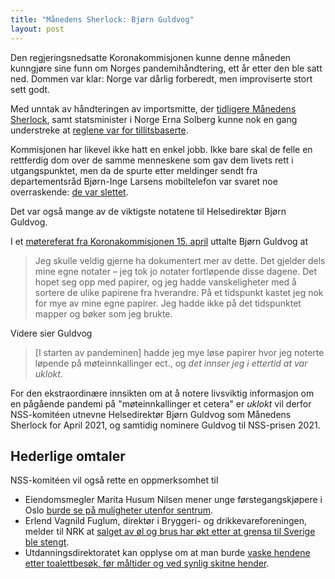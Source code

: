 ```yaml
---
title: "Månedens Sherlock: Bjørn Guldvog"
layout: post
---
```


Den regjeringsnedsatte Koronakommisjonen kunne denne måneden kunngjøre sine funn om Norges
pandemihåndtering, ett år etter den ble satt ned. Dommen var klar: Norge var dårlig forberedt, men
improviserte stort sett godt.

Med unntak av håndteringen av importsmitte, der [tidligere Månedens Sherlock](../mars-2021), samt statsminister i
Norge Erna Solberg kunne nok en gang understreke at [reglene var for
tillitsbaserte](https://www.aftenposten.no/norge/i/jBe2an/tar-selvkritikk-om-importsmitte).

Kommisjonen har likevel ikke hatt en enkel jobb. Ikke bare skal de felle en rettferdig dom over de
samme menneskene som gav dem livets rett i utgangspunktet, men da de spurte etter meldinger sendt
fra departementsråd Bjørn-Inge Larsens mobiltelefon var svaret noe overraskende: [de var slettet](https://www.aftenposten.no/norge/i/PR8obX/da-granskerne-kom-var-viktige-sms-er-og-notater-slettet-naa-maa-medarb).

Det var også mange av de viktigste notatene til Helsedirektør Bjørn Guldvog.

I et [møtereferat fra Koronakommisjonen 15. april](https://mm.aftenposten.no/dokumenter/2021-04-15_Referat%20fra%20intervju%20med%20helsedirekt%C3%B8r%20Guldvog.pdf) uttalte Bjørn Guldvog at

> Jeg skulle veldig gjerne ha dokumentert mer av dette. Det gjelder dels mine egne notater – jeg tok
> jo notater fortløpende disse dagene. Det hopet seg opp med papirer, og jeg hadde vanskeligheter
> med å sortere de ulike papirene fra hverandre. På et tidspunkt kastet jeg nok for mye av mine egne
> papirer. Jeg hadde ikke på det tidspunktet mapper og bøker som jeg brukte.

Videre sier Guldvog

> [I starten av pandeminen] hadde jeg mye løse papirer hvor jeg noterte løpende på møteinnkallinger
> ect., og _det innser jeg i ettertid at var uklokt_.

For den ekstraordinære innsikten om at å notere livsviktig informasjon om en pågående pandemi på
"møteinnkallinger et cetera" er _uklokt_ vil derfor NSS-komitéen utnevne Helsedirektør Bjørn Guldvog
som Månedens Sherlock for April 2021, og samtidig nominere Guldvog til NSS-prisen 2021.



## Hederlige omtaler

NSS-komitéen vil også rette en oppmerksomhet til

 * Eiendomsmegler Marita Husum Nilsen mener unge førstegangskjøpere i Oslo [burde se på muligheter
   utenfor sentrum](https://e24.no/norsk-oekonomi/i/dlElGj/faerre-boliger-ute-i-oslo-oppfordrer-unge-til-aa-kjoepe-utenfor-sentrum?referer=https%3A%2F%2Fwww.vg.no).
 * Erlend Vagnild Fuglum, direktør i Bryggeri- og drikkevareforeningen, melder til NRK at [salget av
   øl og brus har økt etter at grensa til Sverige ble stengt](https://www.nrk.no/norge/salget-av-ol-og-brus-har-okt-under-koronakrisen-1.15467983).
 * Utdanningsdirektoratet kan opplyse om at man burde [vaske hendene etter toalettbesøk, før måltider og ved synlig skitne hender](https://www.udir.no/kvalitet-og-kompetanse/sikkerhet-og-beredskap/informasjon-om-koronaviruset/smittevernveileder/veileder-om-smittevern-for-videregaende-skole/smitteforebyggende-tiltak/#god-hand--og-hostehygiene).
